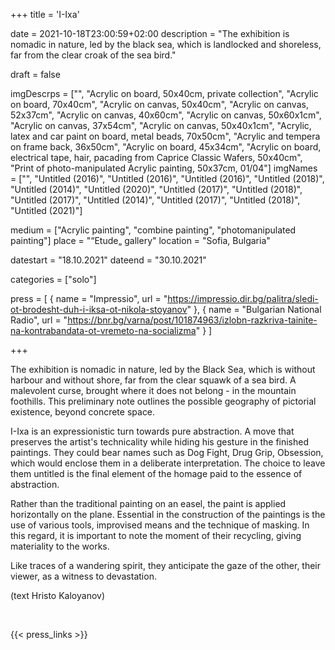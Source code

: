 +++
title = 'I-Ixa'

date = 2021-10-18T23:00:59+02:00
description = "The exhibition is nomadic in nature, led by the black sea, which is landlocked and shoreless, far from the clear croak of the sea bird."

draft = false

imgDescrps = ["", "Acrylic on board, 50x40cm, private collection", "Acrylic on board, 70x40cm", "Acrylic on canvas, 50x40cm", "Acrylic on canvas, 52x37cm", "Acrylic on canvas, 40x60cm", "Acrylic on canvas, 50x60x1cm", "Acrylic on canvas, 37x54cm", "Acrylic on canvas, 50x40x1cm", "Acrylic, latex and car paint on board, metal beads, 70x50cm", "Acrylic and tempera on frame back, 36x50cm", "Acrylic on board, 45x34cm", "Acrylic on board, electrical tape, hair, pacading from Caprice Classic Wafers, 50x40cm", "Print of photo-manipulated Acrylic painting, 50x37cm, 01/04"]
imgNames = ["", "Untitled (2016)", "Untitled (2016)", "Untitled (2016)", "Untitled (2018)", "Untitled (2014)", "Untitled (2020)", "Untitled (2017)", "Untitled (2018)", "Untitled (2017)", "Untitled (2014)", "Untitled (2017)", "Untitled (2018)", "Untitled (2021)"]

medium = ["Acrylic painting", "combine painting", "photomanipulated painting"]
place = "“Etude„ gallery"
location = "Sofia, Bulgaria"

datestart = "18.10.2021"
dateend = "30.10.2021"

categories = ["solo"]

press = [
  { name = "Impressio", url = "https://impressio.dir.bg/palitra/sledi-ot-brodesht-duh-i-iksa-ot-nikola-stoyanov" },
  { name = "Bulgarian National Radio", url = "https://bnr.bg/varna/post/101874963/izlobn-razkriva-tainite-na-kontrabandata-ot-vremeto-na-socializma" }
]

+++

The exhibition is nomadic in nature, led by the Black Sea, which is without harbour and without shore, far from the clear squawk of a sea bird. A malevolent curse, brought where it does not belong - in the mountain foothills. This preliminary note outlines the possible geography of pictorial existence, beyond concrete space.

I-Ixa is an expressionistic turn towards pure abstraction. A move that preserves the artist's technicality while hiding his gesture in the finished paintings. They could bear names such as Dog Fight, Drug Grip, Obsession, which would enclose them in a deliberate interpretation. The choice to leave them untitled is the final element of the homage paid to the essence of abstraction.

Rather than the traditional painting on an easel, the paint is applied horizontally on the plane. Essential in the construction of the paintings is the use of various tools, improvised means and the technique of masking. In this regard, it is important to note the moment of their recycling, giving materiality to the works.

Like traces of a wandering spirit, they anticipate the gaze of the other, their viewer, as a witness to devastation. 

(text Hristo Kaloyanov)

&nbsp;

{{< press_links >}}